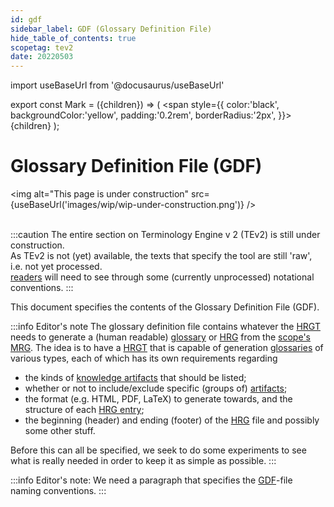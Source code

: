 ```yaml
---
id: gdf
sidebar_label: GDF (Glossary Definition File)
hide_table_of_contents: true
scopetag: tev2
date: 20220503
---
```


import useBaseUrl from '@docusaurus/useBaseUrl'

export const Mark = ({children}) => (
  <span style={{ color:'black', backgroundColor:'yellow', padding:'0.2rem', borderRadius:'2px', }}>
    {children}
  </span> );

# Glossary Definition File (GDF)

<img
  alt="This page is under construction"
  src={useBaseUrl('images/wip/wip-under-construction.png')}
/><br/><br/>

:::caution
The entire section on Terminology Engine v 2 (TEv2) is still under construction.<br/>
As TEv2 is not (yet) available, the texts that specify the tool are still 'raw', i.e. not yet processed.<br/>[readers](@) will need to see through some (currently unprocessed) notational conventions.
:::

This document specifies the contents of the Glossary Definition File (GDF).

:::info Editor's note
The glossary definition file contains whatever the [HRGT](@) needs to generate a (human readable) [glossary](@) or [HRG](@) from the [scope's](@) [MRG](@). The idea is to have a [HRGT](@) that is capable of generation [glossaries](@) of various types, each of which has its own requirements regarding
- the kinds of [knowledge artifacts](@) that should be listed;
- whether or not to include/exclude specific (groups of) [artifacts](knowledge-artifact@);
- the format (e.g. HTML, PDF, LaTeX) to generate towards, and the structure of each [HRG entry](@);
- the beginning (header) and ending (footer) of the [HRG](@) file
and possibly some other stuff.

Before this can all be specified, we seek to do some experiments to see what is really needed in order to keep it as simple as possible.
:::

:::info Editor's note:
We need a paragraph that specifies the [GDF](@)-file naming conventions.
:::
